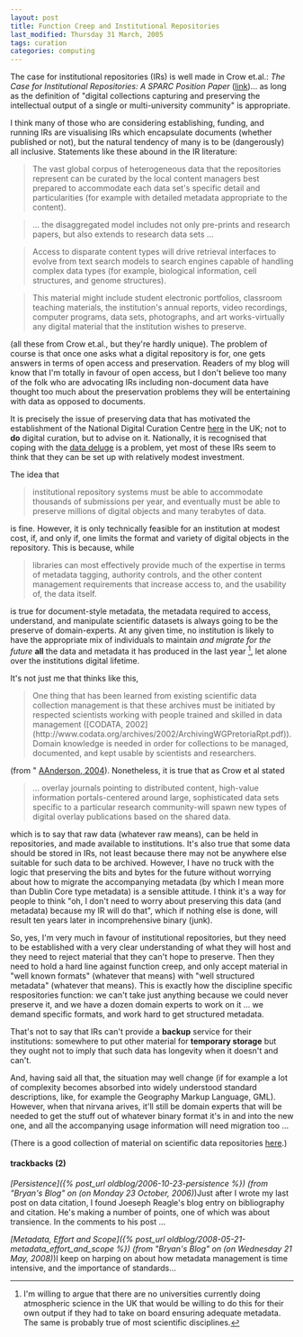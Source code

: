 ```yaml
---
layout: post
title: Function Creep and Institutional Repositories
last_modified: Thursday 31 March, 2005
tags: curation
categories: computing
---
```

The case for institutional repositories (IRs) is well made in Crow et.al.: *The Case for Institutional Repositories: A SPARC Position Paper* ([link](http://www.arl.org/sparc/IR/ir.html#exec))... as long as the definition of "digital collections capturing and preserving the intellectual output of a single or multi-university community" is appropriate.

I think many of those who are considering establishing, funding, and running IRs are visualising IRs which encapsulate documents (whether published or not), but the natural tendency of many is to be (dangerously) all inclusive. Statements like these abound in the IR literature:<blockquote>The vast global corpus of heterogeneous data that the repositories represent can be curated by the local content managers best prepared to accommodate each data set's specific detail and particularities (for example with detailed metadata appropriate to the content).</blockquote>
<blockquote>... the disaggregated model includes not only pre-prints and research papers, but also extends to research data sets ...</blockquote>
<blockquote>Access to disparate content types will drive retrieval interfaces to evolve from text search models to search engines capable of handling complex data types (for example, biological information, cell structures, and genome structures).</blockquote>
<blockquote>This material might include student electronic portfolios, classroom teaching materials, the institution's annual reports, video recordings, computer programs, data sets, photographs, and art works-virtually any digital material that the institution wishes to preserve.
</blockquote>

(all these from Crow et.al., but they're hardly unique). The problem of course is that once one asks what a digital repository is for, one gets answers in terms of open access and preservation. Readers of my blog will know that I'm totally in favour of open access, but I don't believe too many of the folk who are advocating IRs including non-document data have thought too much about the preservation problems they will be entertaining with data as opposed to documents.

It is precisely the issue of preserving data that has motivated the establishment of the National Digital Curation Centre [here](http://dcc.ac.uk) in the UK; not to **do** digital curation, but to advise on it. Nationally, it is recognised that coping with the [data deluge](http://www.allhands.org.uk/2004/proceedings/papers/150.pdf) is a problem, yet most of these IRs seem to think that they can be set up with relatively modest investment.

The idea that<blockquote>institutional repository systems must be able to accommodate thousands of submissions per year, and eventually must be able to preserve millions of digital objects and many terabytes of data.
</blockquote>

is fine. However, it is only technically feasible for an institution at modest cost, if, and only if, one limits the format and variety of digital objects in the repository. This is because, while<blockquote>libraries can most effectively provide much of the expertise in terms of metadata tagging, authority controls, and the other content management requirements that increase access to, and the usability of, the data itself.
</blockquote>

is true for document-style metadata, the metadata required to access, understand, and manipulate scientific datasets is always going to be the preserve of domain-experts. At any given time, no institution is likely to have the appropriate mix of individuals to maintain *and migrate for the future* **all** the data and metadata it has produced in the last year
[^1], let alone over the institutions digital lifetime.

It's not just me that thinks like this,<blockquote>One thing that has been learned from existing scientific data collection management is that these archives must be initiated by respected scientists working with people trained and skilled in data management ([CODATA, 2002](http://www.codata.org/archives/2002/ArchivingWGPretoriaRpt.pdf)). Domain knowledge is needed in order for collections to be managed, documented, and kept usable by scientists and researchers.
</blockquote>

(from " [AAnderson, 2004](http://journals.eecs.qub.ac.uk/codata/Journal/contents/3_04/3_04pdfs/DS389.pdf)). Nonetheless, it is true that as Crow et al stated<blockquote>... overlay journals pointing to distributed content, high-value information portals-centered around large, sophisticated data sets specific to a particular research community-will spawn new types of digital overlay publications based on the shared data.
</blockquote>

which is to say that raw data (whatever raw means), can be held in repositories, and made available to institutions. It's also true that
some data should be stored in IRs, not least because there may not be anywhere else suitable for such data to be archived. However, I have no truck with the logic that preserving the bits and bytes for the future without worrying about how to migrate the accompanying metadata (by which I mean more than Dublin Core type metadata) is a sensible attitude. I think it's a way for people to think "oh, I don't need to worry about preserving this data (and metadata) because my IR will do that", which if nothing else is done, will result ten years later in incomprehensive binary (junk).

So, yes, I'm very much in favour of institutional repositories, but they need to be established with a very clear understanding of what they will host and they need to reject material that they can't hope to preserve. Then they need to hold a hard line against function creep, and only accept material in "well known formats" (whatever that means) with "well structured metadata" (whatever that means). This is exactly how the discipline specific respositories function: we can't take just anything because we could never preserve it, and we have a dozen domain experts to work on it ... we demand specific formats, and work hard to get structured metadata.

That's not to say that IRs can't provide a **backup** service for their institutions: somewhere to put other material for **temporary storage** but they ought not to imply that such data has longevity when it doesn't and can't.

And, having said all that, the situation may well change (if for example a lot of complexity becomes absorbed into widely understood standard descriptions, like, for example the Geography Markup Language, GML). However, when that nirvana arives, it'll still be domain experts that will be needed to get the stuff out of whatever binary format it's in and into the new one, and all the accompanying usage information will need migration too ...

(There is a good collection of material on scientific data repositories [here](http://www.nla.gov.au/padi/topics/373.html).)

[^1]: I'm willing to argue that there are no universities currently doing atmospheric science in the UK that would be willing to do this for their own output if they had to take on board ensuring adequate metadata. The same is probably true of most scientific disciplines.


#### trackbacks (2)
*[Persistence]({% post_url oldblog/2006-10-23-persistence %}) (from "Bryan's Blog" on (on Monday 23 October, 2006)*)Just after I wrote my last post on data citation, I found Joeseph Reagle's blog entry on bibliography and citation. He's making a number of points, one of which was about transience. In the comments to his post ...

*[Metadata, Effort and Scope]({% post_url oldblog/2008-05-21-metadata_effort_and_scope %}) (from "Bryan's Blog" on (on Wednesday 21 May, 2008)*)I keep on harping on about how metadata management is time intensive, and the importance of standards...
